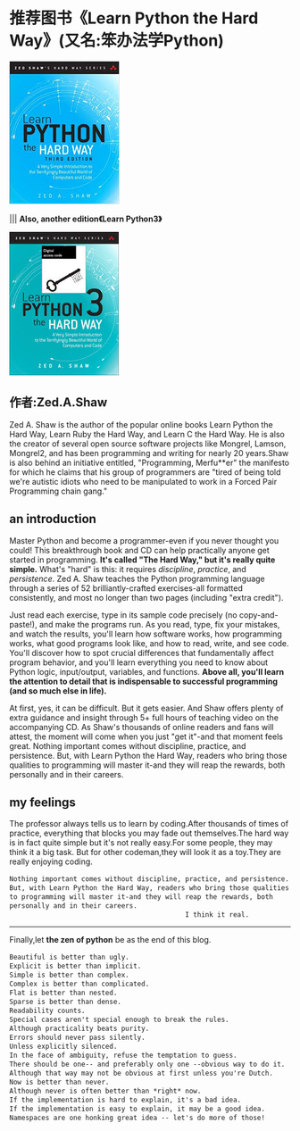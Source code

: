 # 推荐图书《Learn Python the Hard Way》(又名:笨办法学Python)

![](images/py.png) 

||| **Also, another edition《Learn Python3》**

![](images/py1.jpg)

## 作者:Zed.A.Shaw

Zed A. Shaw is the author of the popular online books Learn Python the Hard Way, Learn Ruby the Hard Way, and Learn C the Hard Way. He is also the creator of several open source software projects like Mongrel, Lamson, Mongrel2, and has been programming and writing for nearly 20 years.Shaw is also behind an initiative entitled, "Programming, Merfu**er" the manifesto for which he claims that his group of programmers are "tired of being told we're autistic idiots who need to be manipulated to work in a Forced Pair Programming chain gang."

## an introduction

 Master Python and become a programmer-even if you never thought you could! This breakthrough book and CD can help practically anyone get started in programming. **It's called "The Hard Way," but it's really quite simple.** What's "hard" is this: it requires *discipline*, *practice*, and *persistence*. Zed A. Shaw teaches the Python programming language through a series of 52 brilliantly-crafted exercises-all formatted consistently, and most no longer than two pages (including "extra credit"). 
 
 Just read each exercise, type in its sample code precisely (no copy-and-paste!), and make the programs run. As you read, type, fix your mistakes, and watch the results, you'll learn how software works, how programming works, what good programs look like, and how to read, write, and see code. You'll discover how to spot crucial differences that fundamentally affect program behavior, and you'll learn everything you need to know about Python logic, input/output, variables, and functions. **Above all, you'll learn the attention to detail that is indispensable to successful programming (and so much else in life).** 

At first, yes, it can be difficult. But it gets easier. And Shaw offers plenty of extra guidance and insight through 5+ full hours of teaching video on the accompanying CD. As Shaw's thousands of online readers and fans will attest, the moment will come when you just "get it"-and that moment feels great. Nothing important comes without discipline, practice, and persistence. But, with Learn Python the Hard Way, readers who bring those qualities to programming will master it-and they will reap the rewards, both personally and in their careers.

## my feelings

The professor always tells us to learn by coding.After thousands of times of practice, everything that blocks you may fade out themselves.The hard way is in fact quite simple but it's not really easy.For some people, they may think it a big task. But for other codeman,they will look it as a toy.They are really enjoying coding.

    Nothing important comes without discipline, practice, and persistence. But, with Learn Python the Hard Way, readers who bring those qualities to programming will master it-and they will reap the rewards, both personally and in their careers.
                                                I think it real.

**********

Finally,let **the zen of python** be as the end of this blog.

    Beautiful is better than ugly.
    Explicit is better than implicit.
    Simple is better than complex.
    Complex is better than complicated.
    Flat is better than nested.
    Sparse is better than dense.
    Readability counts.
    Special cases aren't special enough to break the rules.
    Although practicality beats purity.
    Errors should never pass silently.
    Unless explicitly silenced.
    In the face of ambiguity, refuse the temptation to guess.
    There should be one-- and preferably only one --obvious way to do it.
    Although that way may not be obvious at first unless you're Dutch.
    Now is better than never.
    Although never is often better than *right* now.
    If the implementation is hard to explain, it's a bad idea.
    If the implementation is easy to explain, it may be a good idea.
    Namespaces are one honking great idea -- let's do more of those!

